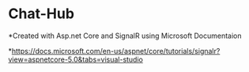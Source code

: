 # Chat-Hub
*Created with Asp.net Core and SignalR using Microsoft Documentaion

*https://docs.microsoft.com/en-us/aspnet/core/tutorials/signalr?view=aspnetcore-5.0&tabs=visual-studio
